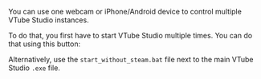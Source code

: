 You can use one webcam or iPhone/Android device to control multiple VTube Studio instances.

To do that, you first have to start VTube Studio multiple times. You can do that using this button:

Alternatively, use the `start_without_steam.bat` file next to the main VTube Studio `.exe` file.